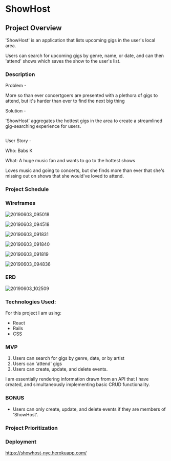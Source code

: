 # ShowHost

## Project Overview

'ShowHost' is an application that lists upcoming gigs in the user's local area. 

Users can search for upcoming gigs by genre, name, or date, and can then 'attend' shows which saves the show to the user's list.
 
        
### Description
 Problem - 

More so than ever concertgoers are presented with a plethora of gigs to attend, but it's harder than ever to find the next big thing 

 Solution - 

'ShowHost' aggregates the hottest gigs in the area to create a streamlined gig-searching experience for users. 

![]()

User Story - 

Who: Babs K

What: A huge music fan and wants to go to the hottest shows

Loves music and going to concerts, but she finds more than ever that she's missing out on shows that she would've loved to attend. 



### Project Schedule


### Wireframes

![20190603_095018](https://user-images.githubusercontent.com/46265220/58807095-6fba5c00-85e5-11e9-914a-f29b1d55cdd3.jpg)

![20190603_094518](https://user-images.githubusercontent.com/46265220/58807104-71841f80-85e5-11e9-81ef-0020c7d14646.jpg)

![20190603_091831](https://user-images.githubusercontent.com/46265220/58807105-73e67980-85e5-11e9-9d35-9331b0e86d6a.jpg)

![20190603_091840](https://user-images.githubusercontent.com/46265220/58807109-7517a680-85e5-11e9-9f58-d05cc45dc8d2.jpg)

![20190603_091819](https://user-images.githubusercontent.com/46265220/58807112-777a0080-85e5-11e9-95e2-9a410d72fc9b.jpg)

![20190603_094836](https://user-images.githubusercontent.com/46265220/58807269-bf992300-85e5-11e9-9cbc-f2d4f93195d7.jpg)


### ERD

![20190603_102509](https://user-images.githubusercontent.com/46265220/58809483-038e2700-85ea-11e9-9940-cbf9eb10e039.jpg)





### Technologies Used:

For this project I am using: 

- React
- Rails 
- CSS

### MVP
1. Users can search for gigs by genre, date, or by artist
2. Users can 'attend' gigs
3. Users can create, update, and delete events. 

I am essentially rendering information drawn from an API that I have created, and simultaneously implementing basic CRUD functionality.

### BONUS

- Users  can only create, update, and delete events if they are members of 'ShowHost'.

### Project Prioritization

### Deployment

https://showhost-nyc.herokuapp.com/





